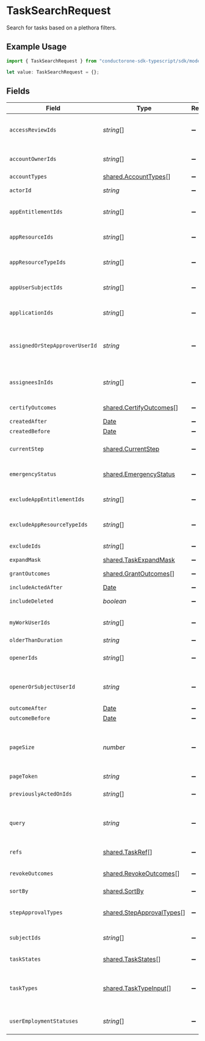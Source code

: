 # TaskSearchRequest

Search for tasks based on a plethora filters.

## Example Usage

```typescript
import { TaskSearchRequest } from "conductorone-sdk-typescript/sdk/models/shared";

let value: TaskSearchRequest = {};
```

## Fields

| Field                                                                                                                             | Type                                                                                                                              | Required                                                                                                                          | Description                                                                                                                       |
| --------------------------------------------------------------------------------------------------------------------------------- | --------------------------------------------------------------------------------------------------------------------------------- | --------------------------------------------------------------------------------------------------------------------------------- | --------------------------------------------------------------------------------------------------------------------------------- |
| `accessReviewIds`                                                                                                                 | *string*[]                                                                                                                        | :heavy_minus_sign:                                                                                                                | Search tasks that belong to any of the access reviews included in this list.                                                      |
| `accountOwnerIds`                                                                                                                 | *string*[]                                                                                                                        | :heavy_minus_sign:                                                                                                                | Search tasks that have any of these account owners.                                                                               |
| `accountTypes`                                                                                                                    | [shared.AccountTypes](../../../sdk/models/shared/accounttypes.md)[]                                                               | :heavy_minus_sign:                                                                                                                | The accountTypes field.                                                                                                           |
| `actorId`                                                                                                                         | *string*                                                                                                                          | :heavy_minus_sign:                                                                                                                | Search tasks that have this actor ID.                                                                                             |
| `appEntitlementIds`                                                                                                               | *string*[]                                                                                                                        | :heavy_minus_sign:                                                                                                                | Search tasks that have any of these app entitlement IDs.                                                                          |
| `appResourceIds`                                                                                                                  | *string*[]                                                                                                                        | :heavy_minus_sign:                                                                                                                | Search tasks that have any of these app resource IDs.                                                                             |
| `appResourceTypeIds`                                                                                                              | *string*[]                                                                                                                        | :heavy_minus_sign:                                                                                                                | Search tasks that have any of these app resource type IDs.                                                                        |
| `appUserSubjectIds`                                                                                                               | *string*[]                                                                                                                        | :heavy_minus_sign:                                                                                                                | Search tasks that have any of these app users as subjects.                                                                        |
| `applicationIds`                                                                                                                  | *string*[]                                                                                                                        | :heavy_minus_sign:                                                                                                                | Search tasks that have any of these apps as targets.                                                                              |
| `assignedOrStepApproverUserId`                                                                                                    | *string*                                                                                                                          | :heavy_minus_sign:                                                                                                                | Search tasks that are currently assigned to this user, or that are closed and were previously approved by this user.              |
| `assigneesInIds`                                                                                                                  | *string*[]                                                                                                                        | :heavy_minus_sign:                                                                                                                | Search tasks by  List of UserIDs which are currently assigned these Tasks                                                         |
| `certifyOutcomes`                                                                                                                 | [shared.CertifyOutcomes](../../../sdk/models/shared/certifyoutcomes.md)[]                                                         | :heavy_minus_sign:                                                                                                                | Search tasks by certify outcome                                                                                                   |
| `createdAfter`                                                                                                                    | [Date](https://developer.mozilla.org/en-US/docs/Web/JavaScript/Reference/Global_Objects/Date)                                     | :heavy_minus_sign:                                                                                                                | N/A                                                                                                                               |
| `createdBefore`                                                                                                                   | [Date](https://developer.mozilla.org/en-US/docs/Web/JavaScript/Reference/Global_Objects/Date)                                     | :heavy_minus_sign:                                                                                                                | N/A                                                                                                                               |
| `currentStep`                                                                                                                     | [shared.CurrentStep](../../../sdk/models/shared/currentstep.md)                                                                   | :heavy_minus_sign:                                                                                                                | Search tasks that have this type of step as the current step.                                                                     |
| `emergencyStatus`                                                                                                                 | [shared.EmergencyStatus](../../../sdk/models/shared/emergencystatus.md)                                                           | :heavy_minus_sign:                                                                                                                | Search tasks that are or are not emergency access.                                                                                |
| `excludeAppEntitlementIds`                                                                                                        | *string*[]                                                                                                                        | :heavy_minus_sign:                                                                                                                | Search tasks that do not have any of these app entitlement IDs.                                                                   |
| `excludeAppResourceTypeIds`                                                                                                       | *string*[]                                                                                                                        | :heavy_minus_sign:                                                                                                                | Search tasks that do not have any of these app resource type IDs.                                                                 |
| `excludeIds`                                                                                                                      | *string*[]                                                                                                                        | :heavy_minus_sign:                                                                                                                | Exclude Specific TaskIDs from this serach result.                                                                                 |
| `expandMask`                                                                                                                      | [shared.TaskExpandMask](../../../sdk/models/shared/taskexpandmask.md)                                                             | :heavy_minus_sign:                                                                                                                | N/A                                                                                                                               |
| `grantOutcomes`                                                                                                                   | [shared.GrantOutcomes](../../../sdk/models/shared/grantoutcomes.md)[]                                                             | :heavy_minus_sign:                                                                                                                | Search tasks by grant outcome                                                                                                     |
| `includeActedAfter`                                                                                                               | [Date](https://developer.mozilla.org/en-US/docs/Web/JavaScript/Reference/Global_Objects/Date)                                     | :heavy_minus_sign:                                                                                                                | N/A                                                                                                                               |
| `includeDeleted`                                                                                                                  | *boolean*                                                                                                                         | :heavy_minus_sign:                                                                                                                | Whether or not to include deleted tasks.                                                                                          |
| `myWorkUserIds`                                                                                                                   | *string*[]                                                                                                                        | :heavy_minus_sign:                                                                                                                | Search tasks where the user would see this task in the My Work section                                                            |
| `olderThanDuration`                                                                                                               | *string*                                                                                                                          | :heavy_minus_sign:                                                                                                                | N/A                                                                                                                               |
| `openerIds`                                                                                                                       | *string*[]                                                                                                                        | :heavy_minus_sign:                                                                                                                | Search tasks that were created by any of the users in this array.                                                                 |
| `openerOrSubjectUserId`                                                                                                           | *string*                                                                                                                          | :heavy_minus_sign:                                                                                                                | Search tasks that were opened by this user, or that the user is the subject of.                                                   |
| `outcomeAfter`                                                                                                                    | [Date](https://developer.mozilla.org/en-US/docs/Web/JavaScript/Reference/Global_Objects/Date)                                     | :heavy_minus_sign:                                                                                                                | N/A                                                                                                                               |
| `outcomeBefore`                                                                                                                   | [Date](https://developer.mozilla.org/en-US/docs/Web/JavaScript/Reference/Global_Objects/Date)                                     | :heavy_minus_sign:                                                                                                                | N/A                                                                                                                               |
| `pageSize`                                                                                                                        | *number*                                                                                                                          | :heavy_minus_sign:                                                                                                                | The pageSize where 0 <= pageSize <= 100. Values < 10 will be set to 10. A value of 0 returns the default page size (currently 25) |
| `pageToken`                                                                                                                       | *string*                                                                                                                          | :heavy_minus_sign:                                                                                                                | The pageToken field.                                                                                                              |
| `previouslyActedOnIds`                                                                                                            | *string*[]                                                                                                                        | :heavy_minus_sign:                                                                                                                | Search tasks that were acted on by any of these users.                                                                            |
| `query`                                                                                                                           | *string*                                                                                                                          | :heavy_minus_sign:                                                                                                                | Fuzzy search tasks by display name or description. Also can search by numeric ID.                                                 |
| `refs`                                                                                                                            | [shared.TaskRef](../../../sdk/models/shared/taskref.md)[]                                                                         | :heavy_minus_sign:                                                                                                                | Query tasks by display name, description, or numeric ID.                                                                          |
| `revokeOutcomes`                                                                                                                  | [shared.RevokeOutcomes](../../../sdk/models/shared/revokeoutcomes.md)[]                                                           | :heavy_minus_sign:                                                                                                                | Search tasks by revoke outcome                                                                                                    |
| `sortBy`                                                                                                                          | [shared.SortBy](../../../sdk/models/shared/sortby.md)                                                                             | :heavy_minus_sign:                                                                                                                | Sort tasks in a specific order.                                                                                                   |
| `stepApprovalTypes`                                                                                                               | [shared.StepApprovalTypes](../../../sdk/models/shared/stepapprovaltypes.md)[]                                                     | :heavy_minus_sign:                                                                                                                | Search tasks that have a current policy step of this type                                                                         |
| `subjectIds`                                                                                                                      | *string*[]                                                                                                                        | :heavy_minus_sign:                                                                                                                | Search tasks where these users are the subject.                                                                                   |
| `taskStates`                                                                                                                      | [shared.TaskStates](../../../sdk/models/shared/taskstates.md)[]                                                                   | :heavy_minus_sign:                                                                                                                | Search tasks with this task state.                                                                                                |
| `taskTypes`                                                                                                                       | [shared.TaskTypeInput](../../../sdk/models/shared/tasktypeinput.md)[]                                                             | :heavy_minus_sign:                                                                                                                | Search tasks with this task type. This is a oneOf, and needs an object, which can be empty, to sort.                              |
| `userEmploymentStatuses`                                                                                                          | *string*[]                                                                                                                        | :heavy_minus_sign:                                                                                                                | The userEmploymentStatuses field.                                                                                                 |